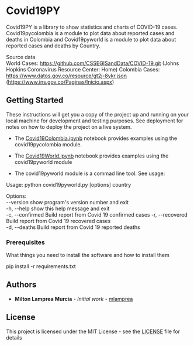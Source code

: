 # Covid19PY

Covid19PY is a library to show statistics and charts of COVID-19 cases.
Covid19pycolombia is a module to plot data about reported cases and deaths in Colombia and Covid19pyworld is a module to plot data about reported cases and deaths by Country.

Source data  
World Cases: https://github.com/CSSEGISandData/COVID-19.git (Johns Hopkins Coronavirus Resource Center: Home)
Colombia Cases: https://www.datos.gov.co/resource/gt2j-8ykr.json (https://www.ins.gov.co/Paginas/Inicio.aspx)

## Getting Started

These instructions will get you a copy of the project up and running on your local machine for development and testing purposes. See deployment for notes on how to deploy the project on a live system.

- The [Covid19Colombia.ipynb](Covid19Colombia.ipynb) notebook provides examples using the covid19pycolombia module.
- The [Covid19World.ipynb](Covid19World.ipynb) notebook provides examples using the covid19pyworld module

- The covid19pyworld module is a commad line tool. See usage:

Usage: python covid19pyworld.py [options] country  

Options:  
  --version        show program's version number and exit  
  -h, --help       show this help message and exit  
  -c, --confirmed  Build report from Covid 19 confirmed cases 
  -r, --recovered  Build report from Covid 19 recovered cases  
  -d, --deaths     Build report from Covid 19 reported deaths  


### Prerequisites

What things you need to install the software and how to install them

pip install -r requirements.txt


## Authors

* **Milton Lamprea Murcia** - *Initial work* - [mlamprea](https://github.com/mlamprea)


## License

This project is licensed under the MIT License - see the [LICENSE](LICENSE) file for details
